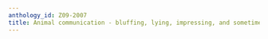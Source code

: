 ```yaml
---
anthology_id: Z09-2007
title: Animal communication - bluffing, lying, impressing, and sometimes even information
---
```

